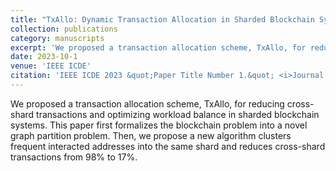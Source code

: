 ```yaml
---
title: "TxAllo: Dynamic Transaction Allocation in Sharded Blockchain Systems"
collection: publications
category: manuscripts
excerpt: 'We proposed a transaction allocation scheme, TxAllo, for reducing cross-shard transactions and optimizing workload balance in sharded blockchain systems. It investigates a novel graph partition direction to cluster frequent interacted addresses into the same shard and reduces cross-shard transactions from 98% to 17%.'
date: 2023-10-1
venue: 'IEEE ICDE'
citation: 'IEEE ICDE 2023 &quot;Paper Title Number 1.&quot; <i>Journal 1</i>. 1(1).'
---
```


We proposed a transaction allocation scheme, TxAllo, for reducing cross-shard transactions and optimizing workload balance in sharded blockchain systems. This paper first formalizes the blockchain problem into a novel graph partition problem. Then, we propose a new algorithm clusters frequent interacted addresses into the same shard and reduces cross-shard transactions from 98% to 17%.
